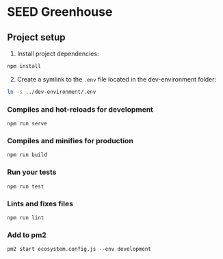 # SEED Greenhouse

## Project setup

1. Install project dependencies:

```bash
npm install
```

2. Create a symlink to the `.env` file located in the dev-environment folder:

```bash
ln -s ../dev-environment/.env
```

### Compiles and hot-reloads for development
```
npm run serve
```

### Compiles and minifies for production
```
npm run build
```

### Run your tests
```
npm run test
```

### Lints and fixes files
```
npm run lint
```

### Add to pm2
```
pm2 start ecosystem.config.js --env development
```